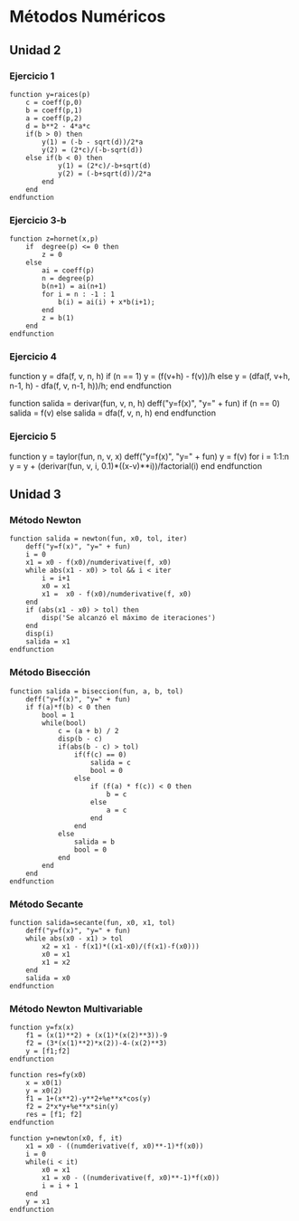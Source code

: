 # Métodos Numéricos
## Unidad 2
### Ejercicio 1
```
function y=raices(p)
    c = coeff(p,0)
    b = coeff(p,1)
    a = coeff(p,2)
    d = b**2 - 4*a*c
    if(b > 0) then
        y(1) = (-b - sqrt(d))/2*a
        y(2) = (2*c)/(-b-sqrt(d))
    else if(b < 0) then
            y(1) = (2*c)/-b+sqrt(d)
            y(2) = (-b+sqrt(d))/2*a
        end
    end
endfunction
```
### Ejercicio 3-b
```
function z=hornet(x,p)
    if  degree(p) <= 0 then
        z = 0
    else
        ai = coeff(p)
        n = degree(p)
        b(n+1) = ai(n+1)
        for i = n : -1 : 1
            b(i) = ai(i) + x*b(i+1);  
        end
        z = b(1)
    end
endfunction
```
### Ejercicio 4
function y = dfa(f, v, n, h)
    if (n == 1) 
        y = (f(v+h) - f(v))/h
    else
        y = (dfa(f, v+h, n-1, h) - dfa(f, v, n-1, h))/h;
    end
endfunction

function salida = derivar(fun, v, n, h)
	deff("y=f(x)", "y=" + fun)
	if (n == 0)
	    salida = f(v)
	else
	    salida = dfa(f, v, n, h)
	end
endfunction

### Ejercicio 5
function y = taylor(fun, n, v, x)
	deff("y=f(x)", "y=" + fun)
	y = f(v)
	for i = 1:1:n
		y = y + (derivar(fun, v, i, 0.1)*((x-v)**i))/factorial(i)
	end
endfunction

## Unidad 3
### Método Newton
```
function salida = newton(fun, x0, tol, iter)
    deff("y=f(x)", "y=" + fun)
    i = 0
    x1 = x0 - f(x0)/numderivative(f, x0)
    while abs(x1 - x0) > tol && i < iter
        i = i+1
        x0 = x1
        x1 =  x0 - f(x0)/numderivative(f, x0)
    end
    if (abs(x1 - x0) > tol) then 
        disp('Se alcanzó el máximo de iteraciones')
    end
    disp(i)
    salida = x1
endfunction
```
### Método Bisección
```
function salida = biseccion(fun, a, b, tol)
    deff("y=f(x)", "y=" + fun)
    if f(a)*f(b) < 0 then
        bool = 1
        while(bool)
            c = (a + b) / 2
            disp(b - c)
            if(abs(b - c) > tol)
                if(f(c) == 0)
                    salida = c
                    bool = 0
                else
                    if (f(a) * f(c)) < 0 then
                        b = c
                    else
                        a = c
                    end
                end
            else
                salida = b
                bool = 0
            end
        end
    end
endfunction
```
### Método Secante
```
function salida=secante(fun, x0, x1, tol)
	deff("y=f(x)", "y=" + fun)
	while abs(x0 - x1) > tol
		x2 = x1 - f(x1)*((x1-x0)/(f(x1)-f(x0)))
		x0 = x1
		x1 = x2
	end
	salida = x0
endfunction
```
### Método Newton Multivariable
```
function y=fx(x)
    f1 = (x(1)**2) + (x(1)*(x(2)**3))-9
    f2 = (3*(x(1)**2)*x(2))-4-(x(2)**3)
    y = [f1;f2]
endfunction

function res=fy(x0)
    x = x0(1)
    y = x0(2) 
    f1 = 1+(x**2)-y**2+%e**x*cos(y)
    f2 = 2*x*y+%e**x*sin(y)
    res = [f1; f2]
endfunction

function y=newton(x0, f, it)
    x1 = x0 - ((numderivative(f, x0)**-1)*f(x0))
    i = 0
    while(i < it)
        x0 = x1
        x1 = x0 - ((numderivative(f, x0)**-1)*f(x0))
        i = i + 1
    end
    y = x1
endfunction
```

